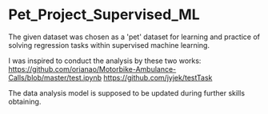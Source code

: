 # Pet_Project_Supervised_ML
The given dataset was chosen as a 'pet' dataset for learning and practice of solving regression tasks within supervised machine learning.

I was inspired to conduct the analysis by these two works:
https://github.com/orianao/Motorbike-Ambulance-Calls/blob/master/test.ipynb
https://github.com/jyjek/testTask

The data analysis model is supposed to be updated during further skills obtaining.
